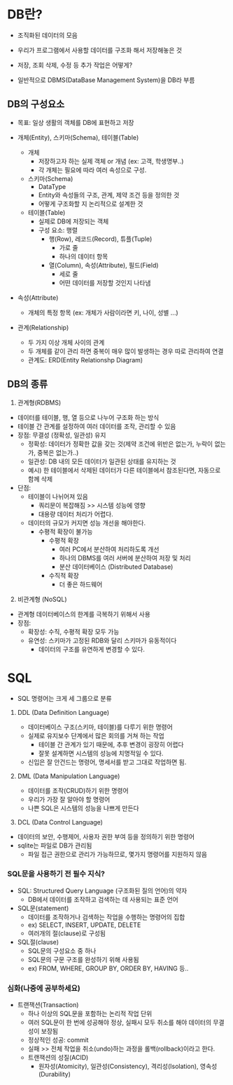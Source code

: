 # DB란?
- 조직화된 데이터의 모음
 - 우리가 프로그램에서 사용할 데이터를 구조화 해서 저장해놓은 것
 - 저장, 조회 삭제, 수정 등 추가 작업은 어떻게?

- 일반적으로 DBMS(DataBase Management System)을 DB라 부름

## DB의 구성요소
- 목표: 일상 생활의 객체를 DB에 표현하고 저장
  
- 개체(Entity), 스키마(Schema), 테이블(Table)
  - 개체
    - 저장하고자 하는 실제 객체 or 개념 (ex: 고객, 학생명부..)
    - 각 개체는 필요에 따라 여러 속성으로 구성.
  - 스키마(Schema)
    - DataType
    - Entity와 속성들의 구조, 관계, 제약 조건 등을 정의한 것
    - 어떻게 구조화할 지 논리적으로 설계한 것
  - 테이블(Table)
    - 실제로 DB에 저장되는 객체
    - 구성 요소: 행렬
      - 행(Row), 레코드(Record), 튜플(Tuple)
        - 가로 줄
        - 하나의 데이터 항목
      - 열(Column), 속성(Attribute), 필드(Field)
        - 세로 줄
        - 어떤 데이터를 저장할 것인지 나타냄
- 속성(Attribute)
  - 개체의 특정 항목 (ex: 개체가 사람이라면 키, 나이, 성별 ...)
- 관계(Relationship)
  - 두 가지 이상 개체 사이의 관계
  - 두 개체를 같이 관리 하면 중복이 매우 많이 발생하는 경우 따로 관리하여 연결
  - 관계도: ERD(Entity Relationshp Diagram)
  
## DB의 종류

1. 관계형(RDBMS)
 - 데이터를 테이블, 행, 열 등으로 나누어 구조화 하는 방식
 - 테이블 간 관계를 설정하여 여러 데이터를 조작, 관리할 수 있음
 - 장점: 무결성 (정확성, 일관성) 유지
   - 정확성: 데이터가 정확한 값을 갖는 것(제약 조건에 위반은 없는가, 누락이 없는가, 중복은 없는가..)
   - 일관성: DB 내의 모든 데이터가 일관된 상태를 유지하는 것
   - 예시) 한 테이블에서 삭제된 데이터가 다른 테이블에서 참조된다면, 자동으로 함께 삭제
 - 단점:
   - 테이블이 나뉘어져 있음
     - 쿼리문이 복잡해짐 >> 시스템 성능에 영향
     - 대용량 데이터 처리가 어렵다.
   - 데이터의 규모가 커지면 성능 개선을 해야한다.
     - 수평적 확장이 불가능
       - 수평적 확장
         - 여러 PC에서 분산하여 처리하도록 개선
         - 하나의 DBMS를 여러 서버에 분산하여 저장 및 처리
         - 분산 데이터베이스 (Distributed Database)
       - 수직적 확장
         - 더 좋은 하드웨어
2. 비관계형 (NoSQL)
 - 관계형 데이터베이스의 한계를 극복하기 위해서 사용
 - 장점:
   - 확장성: 수직, 수평적 확장 모두 가능
   - 유연성: 스키마가 고정된 RDB와 달리 스키마가 유동적이다
     - 데이터의 구조를 유연하게 변경할 수 있다.

# SQL
- SQL 명령어는 크게 세 그룹으로 분류
1. DDL (Data Definition Language)
   - 데이터베이스 구조(스키마, 테이블)를 다루기 위한 명령어
   - 실제로 유지보수 단계에서 많은 회의를 거쳐 하는 작업
     - 테이블 간 관계가 있기 때문에, 추후 변경이 굉장히 어렵다
     - 잘못 설계하면 시스템의 성능에 치명적일 수 있다.
   - 신입은 잘 안건드는 명령어, 명세서를 받고 그대로 작업하면 됨.
  
2. DML (Data Manipulation Language)
   - 데이터를 조작(CRUD)하기 위한 명령어
   - 우리가 가장 잘 알아야 할 명령어
   - 나쁜 SQL은 시스템의 성능을 나쁘게 만든다

3. DCL (Data Control Language)
  - 데이터의 보안, 수행제어, 사용자 권한 부여 등을 정의하기 위한 명령어
  - sqlite는 파일로 DB가 관리됨
    - 파일 접근 권한으로 관리가 가능하므로, 몇가지 명령어를 지원하지 않음

### SQL문을 사용하기 전 필수 지식?
- SQL: Structured Query Language (구조화된 질의 언어)의 약자
  - DB에서 데이터를 조작하고 검색하는 데 사용되는 표준 언어
- SQL문(statement)
  - 데이터를 조작하거나 검색하는 작업을 수행하는 명령어의 집합
  - ex) SELECT, INSERT, UPDATE, DELETE 
  - 여러개의 절(clause)로 구성됨
- SQL절(clause)
  - SQL문의 구성요소 중 하나
  - SQL문의 구문 구조를 완성하기 위해 사용됨
  - ex) FROM, WHERE, GROUP BY, ORDER BY, HAVING 등..
  
### 심화(나중에 공부하세요)

- 트랜잭션(Transaction)
  - 하나 이상의 SQL문을 포함하는 논리적 작업 단위
  - 여러 SQL문이 한 번에 성공해야 정상, 실패시 모두 취소를 해야 데이터의 무결성이 보장됨
  - 정상적인 성공: commit
  - 실패 >> 전체 작업을 취소(undo)하는 과정을 롤백(rollback)이라고 한다.
  - 트랜잭션의 성질(ACID)
    - 원자성(Atomicity), 일관성(Consistency), 격리성(Isolation), 영속성(Durability)